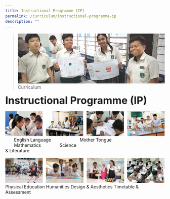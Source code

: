 ```yaml
---
title: Instructional Programme (IP)
permalink: /curriculum/instructional-programme-ip
description: ""
---
```

>![](/images/Curriculum/Curriculum.jpg)
>Curriculum

**<font size=6>Instructional Programme (IP)</font>**

![](/images/Curriculum/Subjects%201.png)
&nbsp;&nbsp;&nbsp;&nbsp;&nbsp;&nbsp;&nbsp;English Language&nbsp;&nbsp;&nbsp;&nbsp;&nbsp;&nbsp;&nbsp;&nbsp;&nbsp;&nbsp;&nbsp;&nbsp;&nbsp;&nbsp;&nbsp;&nbsp;&nbsp;&nbsp;&nbsp;&nbsp;&nbsp;&nbsp;&nbsp;Mother Tongue &nbsp;&nbsp;&nbsp;&nbsp;&nbsp;&nbsp;&nbsp;Mathematics&nbsp;&nbsp;&nbsp;&nbsp;&nbsp;&nbsp;&nbsp;&nbsp;&nbsp;&nbsp;&nbsp;&nbsp;&nbsp;&nbsp;&nbsp;Science<br>& Literature

![](/images/Curriculum/Subjects%202.png)
Physical Education  Humanities  Design & Aesthetics  Timetable & Assessment